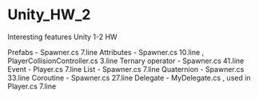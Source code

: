 # Unity_HW_2
Interesting features Unity 1-2 HW


Prefabs - Spawner.cs 7.line
Attributes - Spawner.cs 10.line , PlayerCollisionController.cs 3.line
Ternary operator - Spawner.cs 41.line
Event - Player.cs 7.line
List - Spawner.cs 7.line
Quaternion - Spawner.cs 33.line
Coroutine - Spawner.cs 27.line
Delegate - MyDelegate.cs , used in Player.cs 7.line
